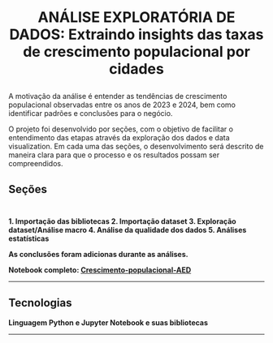 # <p align="center"> ANÁLISE EXPLORATÓRIA DE DADOS: Extraindo insights das taxas de crescimento populacional por cidades  </b> 

A motivação da análise é entender as tendências de crescimento populacional observadas entre os anos de 2023 e 2024, bem como identificar padrões e conclusões para o negócio.

O projeto foi desenvolvido por seções, com o objetivo de facilitar o entendimento das etapas através da exploração dos dados e data visualization. Em cada uma das seções, o desenvolvimento será descrito de maneira clara para que o processo e os resultados possam ser compreendidos.
 
##  Seções </br> </br> 

<b> 1. Importação das bibliotecas
<b> 2. Importação dataset
<b> 3. Exploração dataset/Análise macro
<b> 4. Análise da qualidade dos dados
<b> 5. Análises estatísticas

As conclusões foram adicionas durante as análises.

Notebook completo: <a href="https://github.com/daianeklein/imersao-dados-Alura/blob/main/Analise-Educacao.ipynb"> Crescimento-populacional-AED </a></br>

---

## Tecnologias

<b> Linguagem Python e Jupyter Notebook e suas bibliotecas

---
